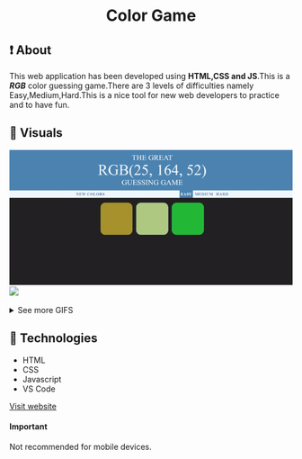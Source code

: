 <link rel="stylesheet" href="readme.css">
<h1 align="center">Color Game</h1>

## :exclamation: About

<p>
    This web application has been developed using <strong>HTML,CSS and JS</strong>.This is a <strong><em>RGB</em></strong> color guessing game.There are 3 levels of difficulties namely Easy,Medium,Hard.This is a nice tool for new web developers to practice and to have fun.
</p>

## :eyes: Visuals

<p>
    <img src="Demo\ezgif-1-21f7c321b5fb.gif" class="gif">
    <img src="Demo\ezgif.com-gif-maker.gif" class="gif">
</p>

<details>
<summary>See more GIFS</summary>
    <img src="Demo\ezgif.com-gif-maker1.gif" class="gif">
    <img src="Demo\ezgif.com-video-to-gif.gif" class="gif">
    <img src="Demo\ezgif.com-video-to-gif1.gif" class="gif">
    <img src="Demo\ezgif.com-video-to-gif3.gif" class="gif">
</details>

## :rocket: Technologies

<ul>
    <li>HTML</li>
    <li>CSS</li>
    <li>Javascript</li>
    <li>VS Code</li>
</ul>

[Visit website](https://abhinandan-pixel.github.io/Color-Game/ "Color Game")

#### Important
<p>Not recommended for mobile devices.</p>
